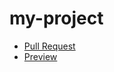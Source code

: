 # my-project
- [Pull Request](https://github.com/amashutikov/my-project/pull/3/files)
 - [Preview](https://amashutikov.github.io/my-project/)